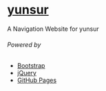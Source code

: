 # [yunsur](http://yunsur.com/)
A Navigation Website for yunsur

###### Powered by
* [Bootstrap](https://getbootstrap.com/)
* [jQuery](https://jquery.com/)
* [GitHub Pages](https://pages.github.com/)